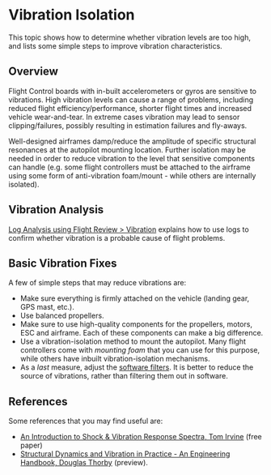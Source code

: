 # Vibration Isolation

This topic shows how to determine whether vibration levels are too high, and lists some simple steps to improve vibration characteristics.

## Overview

Flight Control boards with in-built accelerometers or gyros are sensitive to vibrations.
High vibration levels can cause a range of problems, including reduced flight efficiency/performance, shorter flight times and increased vehicle wear-and-tear. In extreme cases vibration may lead to sensor clipping/failures, possibly resulting in estimation failures and fly-aways.

Well-designed airframes damp/reduce the amplitude of specific structural resonances at the autopilot mounting location.
Further isolation may be needed in order to reduce vibration to the level that sensitive components can handle (e.g. some flight controllers must be attached to the airframe using some form of anti-vibration foam/mount - while others are internally isolated).

## Vibration Analysis

[Log Analysis using Flight Review > Vibration](../log/flight_review.md#vibration) explains how to use logs to confirm whether vibration is a probable cause of flight problems.

## Basic Vibration Fixes

A few of simple steps that may reduce vibrations are:

- Make sure everything is firmly attached on the vehicle (landing gear, GPS mast, etc.).
- Use balanced propellers.
- Make sure to use high-quality components for the propellers, motors, ESC and airframe.
  Each of these components can make a big difference.
- Use a vibration-isolation method to mount the autopilot.
  Many flight controllers come with _mounting foam_ that you can use for this purpose, while others have inbuilt vibration-isolation mechanisms.
- As a _last_ measure, adjust the [software filters](../config_mc/filter_tuning.md).
  It is better to reduce the source of vibrations, rather than filtering them out in software.

## References

Some references that you may find useful are:

- [An Introduction to Shock & Vibration Response Spectra, Tom Irvine](https://www.vibrationdata.com/tutorials2/srs_intr.pdf) (free paper)
- [Structural Dynamics and Vibration in Practice - An Engineering Handbook, Douglas Thorby](https://books.google.ch/books?id=PwzDuWDc8AgC&printsec=frontcover) (preview).

